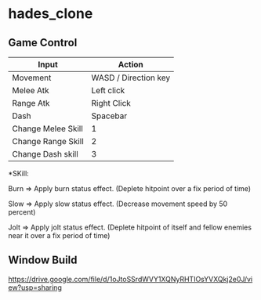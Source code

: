 # hades_clone

## Game Control

| Input              | Action               |
|--------------------|----------------------|
| Movement           | WASD / Direction key |
| Melee Atk          | Left click           |
| Range Atk          | Right Click          |
| Dash               | Spacebar             |
| Change Melee Skill | 1                    |
| Change Range Skill | 2                    |
| Change Dash skill  | 3                    |

*SKill:

Burn => Apply burn status effect. (Deplete hitpoint over a fix period of time)

Slow => Apply slow status effect. (Decrease movement speed by 50 percent)

Jolt => Apply jolt status effect. (Deplete hitpoint of itself and fellow enemies near it over a fix period of time)

## Window Build

https://drive.google.com/file/d/1oJtoSSrdWVY1XQNyRHTIOsYVXQkj2e0J/view?usp=sharing
